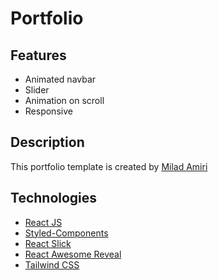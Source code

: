 
# Portfolio

## Features

- Animated navbar
- Slider
- Animation on scroll
- Responsive

## Description

This portfolio template is created by [Milad Amiri](https://github.com/DigitalGenius-ui/portfolio-yt2?ref=reactjsexample.com)

## Technologies 

- [React JS](https://reactjs.org/docs/getting-started.html)
- [Styled-Components](https://styled-components.com)
- [React Slick](https://react-slick.neostack.com)
- [React Awesome Reveal](https://react-awesome-reveal.morello.dev/)
- [Tailwind CSS](https://tailwindcss.com/)
